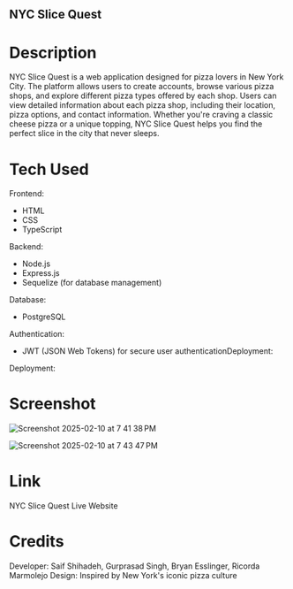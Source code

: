 ## NYC Slice Quest
# Description
NYC Slice Quest is a web application designed for pizza lovers in New York City. The platform allows users to create accounts, browse various pizza shops, and explore different pizza types offered by each shop. Users can view detailed information about each pizza shop, including their location, pizza options, and contact information. Whether you're craving a classic cheese pizza or a unique topping, NYC Slice Quest helps you find the perfect slice in the city that never sleeps.

# Tech Used
Frontend:
- HTML
- CSS
- TypeScript

Backend:
- Node.js
- Express.js
- Sequelize (for database management)
  
Database:
- PostgreSQL
  
Authentication:
- JWT (JSON Web Tokens) for secure user authenticationDeployment:

Deployment:

# Screenshot
![Screenshot 2025-02-10 at 7 41 38 PM](https://github.com/user-attachments/assets/d27f96ff-be36-488b-82aa-4ee6c9f94ad5)

![Screenshot 2025-02-10 at 7 43 47 PM](https://github.com/user-attachments/assets/97f60e0c-a298-42a2-ac2c-39ad8c97ecbe)


# Link
NYC Slice Quest Live Website

# Credits
Developer: Saif Shihadeh, Gurprasad Singh, Bryan Esslinger, Ricorda Marmolejo
Design: Inspired by New York's iconic pizza culture

